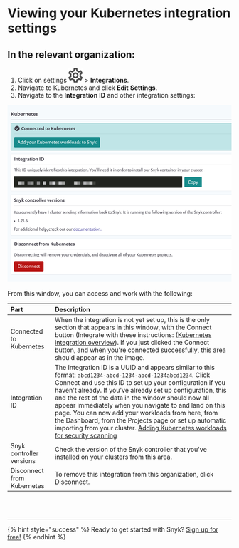 # Viewing your Kubernetes integration settings

## In the relevant organization:

1. Click on settings ![](../../../.gitbook/assets/cog_icon.png) &gt; **Integrations**. 
2. Navigate to Kubernetes and click **Edit** **Settings**. 
3. Navigate to the **Integration ID** and other integration settings:

![](../../../.gitbook/assets/uuid-03a03790-d87e-6260-4ffc-dc474ce014fa-en.gif)

From this window, you can access and work with the following:

| Part | Description |
| :--- | :--- |
| Connected to Kubernetes | When the integration is not yet set up, this is the only section that appears in this window, with the Connect button \(Integrate with these instructions: \([Kubernetes integration overview](https://support.snyk.io/hc/articles/360003916138#UUID-10644659-caf3-fe21-9efa-c13ae2507279)\). If you just clicked the Connect button, and when you're connected successfully, this area should appear as in the image. |
| Integration ID | The Integration ID is a UUID and appears similar to this format: `abcd1234-abcd-1234-abcd-1234abcd1234`. Click Connect and use this ID to set up your configuration if you haven't already. If you've already set up configuration, this and the rest of the data in the window should now all appear immediately when you navigate to and land on this page. You can now add your workloads from here, from the Dashboard, from the Projects page or set up automatic importing from your cluster. [Adding Kubernetes workloads for security scanning](https://support.snyk.io/hc/articles/360003947117#UUID-a0526554-0943-3363-6977-7a11f766ede2) |
| Snyk controller versions | Check the version of the Snyk controller that you've installed on your clusters from this area. |
| Disconnect from Kubernetes | To remove this integration from this organization, click Disconnect. |

 
<br><br><hr>

{% hint style="success" %}
Ready to get started with Snyk? [Sign up for free!](https://snyk.io/login?cta=sign-up&loc=footer&page=support_docs_page)
{% endhint %}